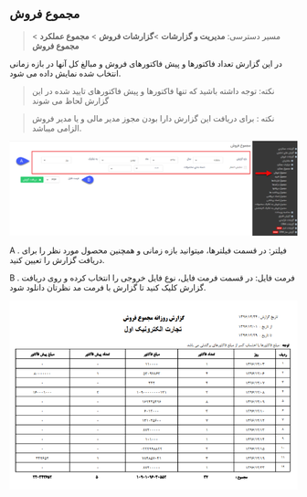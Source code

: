 ﻿## مجموع فروش 

> مسیر دسترسی: **مدیریت و گزارشات** >**گزارشات فروش** > **مجموع عملکرد** > **مجموع فروش**

در این گزارش تعداد فاکتورها و پیش فاکتورهای فروش و مبالغ کل آنها در بازه زمانی انتخاب شده نمایش داده می شود.

> نکته: توجه داشته باشید که تنها فاکتورها و پیش فاکتورهای تایید شده در این گزارش لحاظ می شوند

> نکته : برای دریافت این گزارش دارا بودن مجوز مدیر مالی و یا مدیر فروش الزامی میباشد.

![](155.png)

A . فیلتر: در قسمت فیلترها، میتوانید بازه زمانی و همچنین محصول مورد نظر را برای دریافت گزارش را تعیین کنید.

B . فرمت فایل: در قسمت فرمت فایل، نوع فایل خروجی را انتخاب کرده و روی دریافت گزارش کلیک کنید تا گزارش با فرمت مد نظرتان دانلود شود. 

![](TotalSale2.png)
